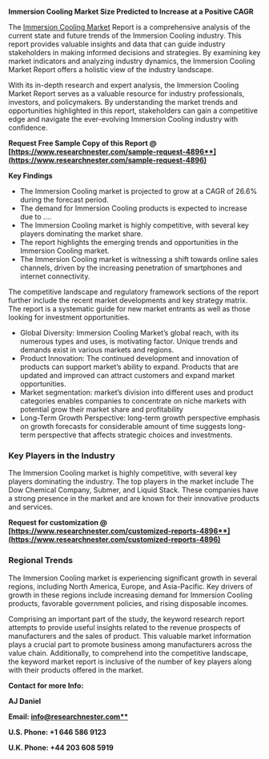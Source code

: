 ﻿**Immersion Cooling Market Size Predicted to Increase at a Positive CAGR**

The [Immersion Cooling Market](https://www.researchnester.com/reports/immersion-cooling-market/4896) Report is a comprehensive analysis of the current state and future trends of the Immersion Cooling industry. This report provides valuable insights and data that can guide industry stakeholders in making informed decisions and strategies. By examining key market indicators and analyzing industry dynamics, the Immersion Cooling Market Report offers a holistic view of the industry landscape.

With its in-depth research and expert analysis, the Immersion Cooling Market Report serves as a valuable resource for industry professionals, investors, and policymakers. By understanding the market trends and opportunities highlighted in this report, stakeholders can gain a competitive edge and navigate the ever-evolving Immersion Cooling industry with confidence.

**Request Free Sample Copy of this Report @ [https://www.researchnester.com/sample-request-4896**](https://www.researchnester.com/sample-request-4896)**

**Key Findings**

- The Immersion Cooling market is projected to grow at a CAGR of 26.6% during the forecast period.
- The demand for Immersion Cooling products is expected to increase due to ….
- The Immersion Cooling market is highly competitive, with several key players dominating the market share.
- The report highlights the emerging trends and opportunities in the Immersion Cooling market.
- The Immersion Cooling market is witnessing a shift towards online sales channels, driven by the increasing penetration of smartphones and internet connectivity.

The competitive landscape and regulatory framework sections of the report further include the recent market developments and key strategy matrix. The report is a systematic guide for new market entrants as well as those looking for investment opportunities.

- Global Diversity: Immersion Cooling Market’s global reach, with its numerous types and uses, is motivating factor. Unique trends and demands exist in various markets and regions.
- Product Innovation: The continued development and innovation of products can support market’s ability to expand. Products that are updated and improved can attract customers and expand market opportunities.
- Market segmentation: market’s division into different uses and product categories enables companies to concentrate on niche markets with potential grow their market share and profitability
- Long-Term Growth Perspective: long-term growth perspective emphasis on growth forecasts for considerable amount of time suggests long-term perspective that affects strategic choices and investments.
### **Key Players in the Industry**
The Immersion Cooling market is highly competitive, with several key players dominating the industry. The top players in the market include The Dow Chemical Company, Submer, and Liquid Stack. These companies have a strong presence in the market and are known for their innovative products and services.

**Request for customization @ [https://www.researchnester.com/customized-reports-4896**](https://www.researchnester.com/customized-reports-4896)**
### **Regional Trends**
The Immersion Cooling market is experiencing significant growth in several regions, including North America, Europe, and Asia-Pacific. Key drivers of growth in these regions include increasing demand for Immersion Cooling products, favorable government policies, and rising disposable incomes.

Comprising an important part of the study, the keyword research report attempts to provide useful insights related to the revenue prospects of manufacturers and the sales of product. This valuable market information plays a crucial part to promote business among manufacturers across the value chain. Additionally, to comprehend into the competitive landscape, the keyword market report is inclusive of the number of key players along with their products offered in the market.

**Contact for more Info:**

**AJ Daniel**

**Email: [info@researchnester.com**](mailto:info@researchnester.com)**

**U.S. Phone: +1 646 586 9123** 

**U.K. Phone: +44 203 608 5919**


